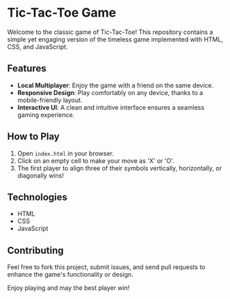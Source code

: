 # Tic-Tac-Toe Game

Welcome to the classic game of Tic-Tac-Toe! This repository contains a simple yet engaging version of the timeless game implemented with HTML, CSS, and JavaScript.

## Features

- **Local Multiplayer**: Enjoy the game with a friend on the same device.
- **Responsive Design**: Play comfortably on any device, thanks to a mobile-friendly layout.
- **Interactive UI**: A clean and intuitive interface ensures a seamless gaming experience.

## How to Play

1. Open `index.html` in your browser.
2. Click on an empty cell to make your move as 'X' or 'O'.
3. The first player to align three of their symbols vertically, horizontally, or diagonally wins!

## Technologies

- HTML
- CSS
- JavaScript

## Contributing

Feel free to fork this project, submit issues, and send pull requests to enhance the game's functionality or design.

Enjoy playing and may the best player win!
